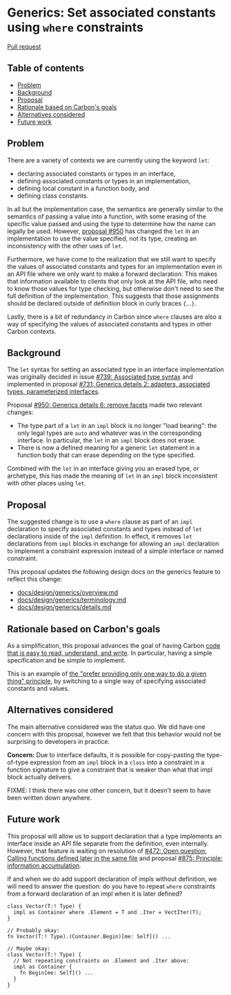 # Generics: Set associated constants using `where` constraints

<!--
Part of the Carbon Language project, under the Apache License v2.0 with LLVM
Exceptions. See /LICENSE for license information.
SPDX-License-Identifier: Apache-2.0 WITH LLVM-exception
-->

[Pull request](https://github.com/carbon-language/carbon-lang/pull/1013)

<!-- toc -->

## Table of contents

-   [Problem](#problem)
-   [Background](#background)
-   [Proposal](#proposal)
-   [Rationale based on Carbon's goals](#rationale-based-on-carbons-goals)
-   [Alternatives considered](#alternatives-considered)
-   [Future work](#future-work)

<!-- tocstop -->

## Problem

There are a variety of contexts we are currently using the keyword `let`:

-   declaring associated constants or types in an interface,
-   defining associated constants or types in an implementation,
-   defining local constant in a function body, and
-   defining class constants.

In all but the implementation case, the semantics are generally similar to the
semantics of passing a value into a function, with some erasing of the specific
value passed and using the type to determine how the name can legally be used.
However,
[proposal #950](https://github.com/carbon-language/carbon-lang/pull/950) has
changed the `let` in an implementation to use the value specified, not its type,
creating an inconsistency with the other uses of `let`.

Furthermore, we have come to the realization that we still want to specify the
values of associated constants and types for an implementation even in an API
file where we only want to make a forward declaration. This makes that
information available to clients that only look at the API file, who need to
know those values for type checking, but otherwise don't need to see the full
definition of the implementation. This suggests that those assignments should be
declared outside of definition block in curly braces `{`...`}`.

Lastly, there is a bit of redundancy in Carbon since `where` clauses are also a
way of specifying the values of associated constants and types in other Carbon
contexts.

## Background

The `let` syntax for setting an associated type in an interface implementation
was originally decided in issue
[#739: Associated type syntax](https://github.com/carbon-language/carbon-lang/issues/739)
and implemented in proposal
[#731: Generics details 2: adapters, associated types, parameterized interfaces](https://github.com/carbon-language/carbon-lang/pull/731).

Proposal
[#950: Generics details 6: remove facets](https://github.com/carbon-language/carbon-lang/pull/950)
made two relevant changes:

-   The type part of a `let` in an `impl` block is no longer "load bearing": the
    only legal types are `auto` and whatever was in the corresponding interface.
    In particular, the `let` in an `impl` block does not erase.
-   There is now a defined meaning for a generic `let` statement in a function
    body that can erase depending on the type specified.

Combined with the `let` in an interface giving you an erased type, or archetype,
this has made the meaning of `let` in an `impl` block inconsistent with other
places using `let`.

## Proposal

The suggested change is to use a `where` clause as part of an `impl` declaration
to specify associated constants and types instead of `let` declarations inside
of the `impl` definition. In effect, it removes `let` declarations from `impl`
blocks in exchange for allowing an `impl` declaration to implement a constraint
expression instead of a simple interface or named constraint.

This proposal updates the following design docs on the generics feature to
reflect this change:

-   [docs/design/generics/overview.md](/docs/design/generics/overview.md)
-   [docs/design/generics/terminology.md](/docs/design/generics/terminology.md)
-   [docs/design/generics/details.md](/docs/design/generics/details.md)

## Rationale based on Carbon's goals

As a simplification, this proposal advances the goal of having Carbon
[code that is easy to read, understand, and write](/docs/project/goals.md#code-that-is-easy-to-read-understand-and-write).
In particular, having a simple specification and be simple to implement.

This is an example of
[the "prefer providing only one way to do a given thing" principle](/docs/project/principles/one_way.md),
by switching to a single way of specifying associated constants and values.

## Alternatives considered

The main alternative considered was the status quo. We did have one concern with
this proposal, however we felt that this behavior would not be surprising to
developers in practice.

**Concern:** Due to interface defaults, it is possible for copy-pasting the
type-of-type expression from an `impl` block in a `class` into a constraint in a
function signature to give a constraint that is weaker than what that impl block
actually delivers.

FIXME: I think there was one other concern, but it doesn't seem to have been
written down anywhere.

## Future work

This proposal will allow us to support declaration that a type implements an
interface inside an API file separate from the definition, even internally.
However, that feature is waiting on resolution of
[#472: Open question: Calling functions defined later in the same file](https://github.com/carbon-language/carbon-lang/issues/472)
and proposal
[#875: Principle: information accumulation](https://github.com/carbon-language/carbon-lang/pull/875).

If and when we do add support declaration of impls without definition, we will
need to answer the question: do you have to repeat `where` constraints from a
forward declaration of an impl when it is later defined?

```
class Vector(T:! Type) {
  impl as Container where .Element = T and .Iter = VectIter(T);
}

// Probably okay:
fn Vector(T:! Type).(Container.Begin)[me: Self]() ...

// Maybe okay:
class Vector(T:! Type) {
  // Not repeating constraints on .Element and .Iter above:
  impl as Container {
    fn Begin[me: Self]() ...
  }
}
```
